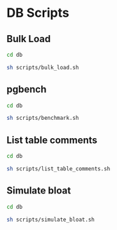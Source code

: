 # DB Scripts

## Bulk Load

```sh
cd db

sh scripts/bulk_load.sh
```

## pgbench

```sh
cd db

sh scripts/benchmark.sh
```

## List table comments

```sh
cd db

sh scripts/list_table_comments.sh
```

## Simulate bloat

```sh
cd db

sh scripts/simulate_bloat.sh
```
